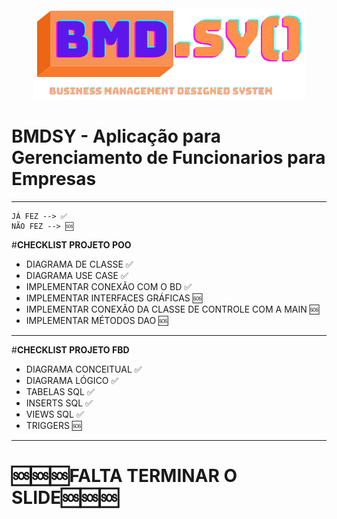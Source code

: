 <div align="center"> 
    <img src="projeto_poo\src\resources\imagens\logo_poo_texto.png" > 
</div>


# BMDSY - Aplicação para Gerenciamento de Funcionarios para Empresas

<hr>

    JÁ FEZ --> ✅
    NÃO FEZ --> 🆘
    
#**CHECKLIST PROJETO POO**

- DIAGRAMA DE CLASSE ✅
- DIAGRAMA USE CASE ✅
- IMPLEMENTAR CONEXÃO COM O BD ✅
- IMPLEMENTAR INTERFACES GRÁFICAS 🆘
- IMPLEMENTAR CONEXÃO DA CLASSE DE CONTROLE COM A MAIN 🆘
- IMPLEMENTAR MÉTODOS DAO 🆘

<hr>

#**CHECKLIST PROJETO FBD**

- DIAGRAMA CONCEITUAL ✅
- DIAGRAMA LÓGICO ✅
- TABELAS SQL ✅
- INSERTS SQL ✅
- VIEWS SQL ✅
- TRIGGERS 🆘

<hr>

# 🆘🆘🆘**FALTA TERMINAR O SLIDE**🆘🆘🆘 

